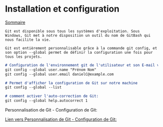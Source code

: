 # Installation et configuration

[Sommaire](./00-Sommaire.md)

    Git est disponible sous tous les systèmes d'exploitation. Sous Windows, Git met à notre disposition un outil du nom de GitBash qui nous facilite la vie.

    Git est entièrement personnalisable grâce à la commande git config, et son option --global permet de définir la configuration une fois pour tous les projets.

```markdown
# Configuration de l'environnement git de l'utilisateur et son E-mail via le terminal
git config --global user.name "Prénom Nom"
git config --global user.email danielC@example.com

# Permet d'afficher la configuration de Git sur notre machine
git config --global --list
```

```markdown
# comment activer l'auto-correction de Git:
git config --global help.autocorrect 1
```

Personnalisation de Git - Configuration de Git:

[Lien vers Personnalisation de Git - Configuration de Git:](https://git-scm.com/book/fr/v2/Personnalisation-de-Git-Configuration-de-Git)
